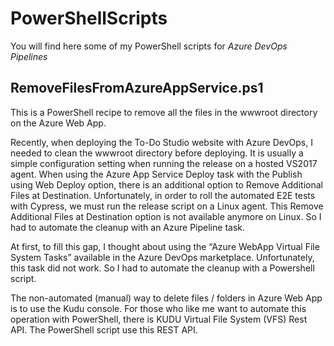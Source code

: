 # PowerShellScripts
You will find here some of my PowerShell scripts for *Azure DevOps Pipelines*

## RemoveFilesFromAzureAppService.ps1
This is a PowerShell recipe to remove all the files in the wwwroot directory on the Azure Web App.

Recently, when deploying the To-Do Studio website with Azure DevOps, I needed to clean the wwwroot directory before deploying. It is usually a simple configuration setting when running the release on a hosted VS2017 agent. When using the Azure App Service Deploy task with the Publish using Web Deploy option, there is an additional option to Remove Additional Files at Destination. Unfortunately, in order to roll the automated E2E tests with Cypress, we must run the release script on a Linux agent. This Remove Additional Files at Destination option is not available anymore on Linux. So I had to automate the cleanup  with an Azure Pipeline task.

At first, to fill this gap, I thought about using the “Azure WebApp Virtual File System Tasks” available in the Azure DevOps marketplace. Unfortunately, this task did not work. So I had to automate the cleanup with a Powershell script.

The non-automated (manual) way to delete files / folders in Azure Web App is to use the Kudu console. For those who like me want to automate this operation with PowerShell, there is KUDU Virtual File System (VFS) Rest API.  The PowerShell script use this REST API.
